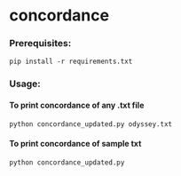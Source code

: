 # concordance
### Prerequisites: 
```
pip install -r requirements.txt
```
### Usage:
#### To print concordance of any .txt file
```
python concordance_updated.py odyssey.txt
```

#### To print concordance of sample txt
```
python concordance_updated.py
```
